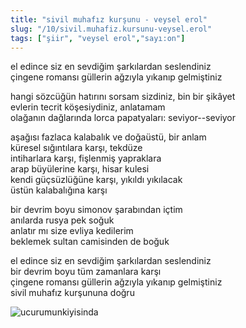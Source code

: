 ```yaml
---
title: "sivil muhafız kurşunu - veysel erol"
slug: "/10/sivil.muhafiz.kursunu-veysel.erol"
tags: ["şiir", "veysel erol","sayı:on"]
---
```


el edince siz en sevdiğim şarkılardan seslendiniz  
çingene romansı güllerin ağzıyla yıkanıp gelmiştiniz

hangi sözcüğün hatırını sorsam sizdiniz, bin bir şikâyet\
evlerin tecrit köşesiydiniz, anlatamam\
olağanın dağlarında lorca papatyaları: seviyor--seviyor

aşağısı fazlaca kalabalık ve doğaüstü, bir anlam\
küresel sığıntılara karşı, tekdüze\
intiharlara karşı, fişlenmiş yapraklara\
arap büyülerine karşı, hisar kulesi\
kendi güçsüzlüğüne karşı, yıkıldı yıkılacak\
üstün kalabalığına karşı

bir devrim boyu simonov şarabından içtim\
anılarda rusya pek soğuk\
anlatır mı size evliya kedilerim\
beklemek sultan camisinden de boğuk

el edince siz en sevdiğim şarkılardan seslendiniz\
bir devrim boyu tüm zamanlara karşı\
çingene romansı güllerin ağzıyla yıkanıp gelmiştiniz\
sivil muhafız kurşununa doğru



![ucurumunkiyisinda](/img/ucurumunkiyasinda.jpg)

